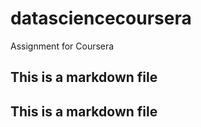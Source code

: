 # datasciencecoursera
Assignment for Coursera 
## This is a markdown file
## This is a markdown file
